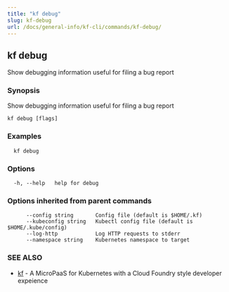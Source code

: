 ```yaml
---
title: "kf debug"
slug: kf-debug
url: /docs/general-info/kf-cli/commands/kf-debug/
---
```

## kf debug

Show debugging information useful for filing a bug report

### Synopsis

Show debugging information useful for filing a bug report

```
kf debug [flags]
```

### Examples

```
  kf debug
```

### Options

```
  -h, --help   help for debug
```

### Options inherited from parent commands

```
      --config string       Config file (default is $HOME/.kf)
      --kubeconfig string   Kubectl config file (default is $HOME/.kube/config)
      --log-http            Log HTTP requests to stderr
      --namespace string    Kubernetes namespace to target
```

### SEE ALSO

* [kf](/docs/general-info/kf-cli/commands/kf/)	 - A MicroPaaS for Kubernetes with a Cloud Foundry style developer expeience

